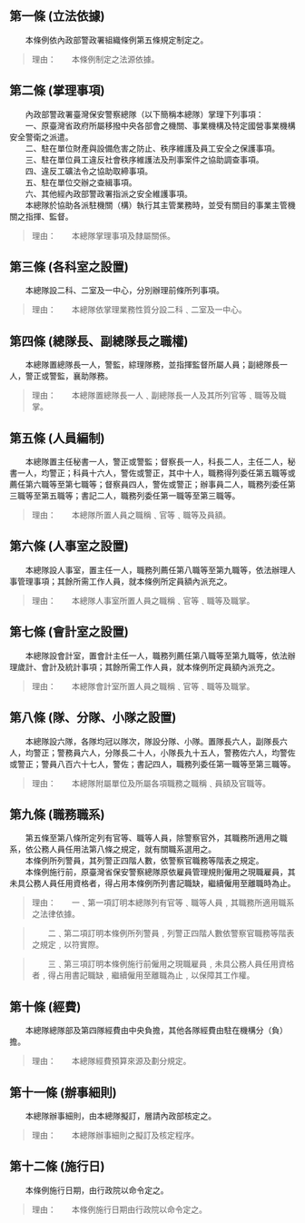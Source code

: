 第一條 (立法依據)
-----------------
　　本條例依內政部警政署組織條例第五條規定制定之。  
> 理由：　　本條例制定之法源依據。



第二條 (掌理事項)
-----------------
　　內政部警政署臺灣保安警察總隊（以下簡稱本總隊）掌理下列事項：  
　　一、原臺灣省政府所屬移撥中央各部會之機關、事業機構及特定國營事業機構安全警衛之派遣。  
　　二、駐在單位財產與設備危害之防止、秩序維護及員工安全之保護事項。  
　　三、駐在單位員工違反社會秩序維護法及刑事案件之協助調查事項。  
　　四、違反工礦法令之協助取締事項。  
　　五、駐在單位交辦之查緝事項。  
　　六、其他經內政部警政署指派之安全維護事項。  
　　本總隊於協助各派駐機關（構）執行其主管業務時，並受有關目的事業主管機關之指揮、監督。  
> 理由：　　本總隊掌理事項及隸屬關係。



第三條 (各科室之設置)
---------------------
　　本總隊設二科、二室及一中心，分別辦理前條所列事項。  
> 理由：　　本總隊依掌理業務性質分設二科﹑二室及一中心。



第四條 (總隊長、副總隊長之職權)
-------------------------------
　　本總隊置總隊長一人，警監，綜理隊務，並指揮監督所屬人員；副總隊長一人，警正或警監，襄助隊務。  
> 理由：　　本總隊置總隊長一人﹑副總隊長一人及其所列官等﹑職等及職掌。



第五條 (人員編制)
-----------------
　　本總隊置主任秘書一人，警正或警監；督察長一人，科長二人，主任二人，秘書一人，均警正；科員十六人，警佐或警正，其中十人，職務得列委任第五職等或薦任第六職等至第七職等；督察員四人，警佐或警正；辦事員二人，職務列委任第三職等至第五職等；書記二人，職務列委任第一職等至第三職等。  
> 理由：　　本總隊所置人員之職稱﹑官等﹑職等及員額。



第六條 (人事室之設置)
---------------------
　　本總隊設人事室，置主任一人，職務列薦任第八職等至第九職等，依法辦理人事管理事項；其餘所需工作人員，就本條例所定員額內派充之。  
> 理由：　　本總隊人事室所置人員之職稱﹑官等﹑職等及職掌。



第七條 (會計室之設置)
---------------------
　　本總隊設會計室，置會計主任一人，職務列薦任第八職等至第九職等，依法辦理歲計、會計及統計事項；其餘所需工作人員，就本條例所定員額內派充之。  
> 理由：　　本總隊會計室所置人員之職稱﹑官等﹑職等及職掌。



第八條 (隊、分隊、小隊之設置)
-----------------------------
　　本總隊設六隊，各隊均冠以隊次，隊設分隊、小隊。置隊長六人，副隊長六人，均警正；警務員六人，分隊長二十人，小隊長九十五人，警務佐六人，均警佐或警正；警員八百六十七人，警佐；書記四人，職務列委任第一職等至第三職等。  
> 理由：　　本總隊附屬單位及所屬各項職務之職稱﹑員額及官職等。



第九條 (職務職系)
-----------------
　　第五條至第八條所定列有官等、職等人員，除警察官外，其職務所適用之職系，依公務人員任用法第八條之規定，就有關職系選用之。  
　　本條例所列警員，其列警正四階人數，依警察官職務等階表之規定。  
　　本條例施行前，原臺灣省保安警察總隊原依雇員管理規則僱用之現職雇員，其未具公務人員任用資格者，得占用本條例所列書記職缺，繼續僱用至離職時為止。  
> 理由：　　一﹑第一項訂明本總隊列有官等﹑職等人員﹐其職務所適用職系之法律依據。

> 　　二﹑第二項訂明本條例所列警員﹐列警正四階人數依警察官職務等階表之規定﹐以符實際。

> 　　三﹑第三項訂明本條例施行前僱用之現職雇員﹐未具公務人員任用資格者﹐得占用書記職缺﹐繼續僱用至離職為止﹐以保障其工作權。



第十條 (經費)
-------------
　　本總隊總隊部及第四隊經費由中央負擔，其他各隊經費由駐在機構分（負）擔。  
> 理由：　　本總隊經費預算來源及劃分規定。



第十一條 (辦事細則)
-------------------
　　本總隊辦事細則，由本總隊擬訂，層請內政部核定之。  
> 理由：　　本總隊辦事細則之擬訂及核定程序。



第十二條 (施行日)
-----------------
　　本條例施行日期，由行政院以命令定之。  
> 理由：　　本條例施行日期由行政院以命令定之。